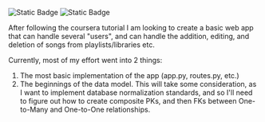 ![Static Badge](https://img.shields.io/badge/Python-3.12.4-blue)
![Static Badge](https://img.shields.io/badge/Flask-3.1.1-green)

After following the coursera tutorial I am looking to create a basic web app that can handle several "users", and can handle the addition, editing, and deletion of songs from playlists/libraries etc.

Currently, most of my effort went into 2 things:
1. The most basic implementation of the app (app.py, routes.py, etc.)
2. The beginnings of the data model. This will take some consideration, as I want to implement database normalization standards, and so I'll need to figure out how to create composite PKs, and then FKs between One-to-Many and One-to-One relationships.

